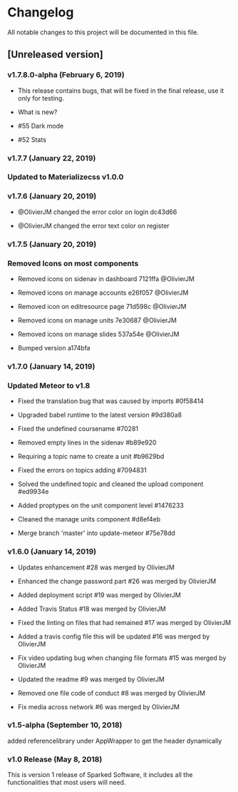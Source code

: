 # Changelog

All notable changes to this project will be documented in this file.

## [Unreleased version]

### v1.7.8.0-alpha (February 6, 2019)
- This release contains bugs, that will be fixed in the final release, use it only for testing.

- What is new?

- #55 Dark mode

- #52 Stats

### v1.7.7 (January 22, 2019)
### Updated to Materializecss v1.0.0

### v1.7.6 (January 20, 2019)
- @OlivierJM changed the error color on login dc43d66

- @OlivierJM changed the error text color on register

### v1.7.5 (January 20, 2019)
### Removed Icons on most components 

- Removed icons on sidenav in dashboard 7121ffa @OlivierJM

- Removed icons on manage accounts e26f057 @OlivierJM

- Removed icon on editresource page 71d598c @OlivierJM

- Removed icons on manage units 7e30687 @OlivierJM

- Removed icons on manage slides 537a54e @OlivierJM

- Bumped version a174bfa

### v1.7.0 (January 14, 2019)
### Updated Meteor to v1.8

- Fixed the translation bug that was caused by imports #0f58414

- Upgraded babel runtime to the latest version #9d380a8

- Fixed the undefined coursename #70281

- Removed empty lines in the sidenav #b89e920
 
- Requiring a topic name to create a unit #b9629bd

- Fixed the errors on topics adding #7094831

- Solved the undefined topic and cleaned the upload component #ed9934e

- Added proptypes on the unit component level #1476233

- Cleaned the manage units component #d8ef4eb

- Merge branch 'master' into update-meteor #75e78dd

### v1.6.0 (January 14, 2019)

- Updates enhancement #28 was merged by OlivierJM

- Enhanced the change password part #26 was merged by OlivierJM

- Added deployment script #19 was merged by OlivierJM

- Added Travis Status #18 was merged by OlivierJM

- Fixed the linting on files that had remained #17 was merged by OlivierJM

- Added a travis config file this will be updated #16 was merged by OlivierJM

- Fix video updating bug when changing file formats #15 was merged by OlivierJM

- Updated the readme #9 was merged by OlivierJM

- Removed one file code of conduct #8 was merged by OlivierJM

- Fix media across network #6 was merged by OlivierJM

### v1.5-alpha (September 10, 2018)

added referencelibrary under AppWrapper to get the header dynamically

### v1.0 Release (May 8, 2018)

This is version 1 release of Sparked Software, it includes all the functionalities that most users will need.
